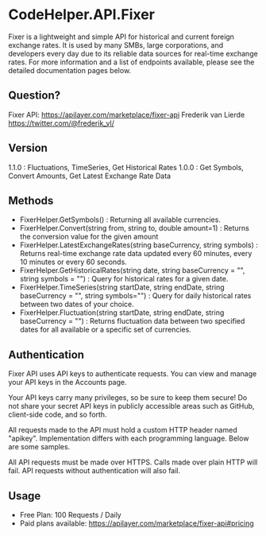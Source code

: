 ﻿# CodeHelper.API.Fixer
Fixer is a lightweight and simple API for historical and current foreign exchange rates. It is used by many SMBs, large corporations, and developers every day due to its reliable data sources for real-time exchange rates.
For more information and a list of endpoints available, please see the detailed documentation pages below.

## Question?
Fixer API: <https://apilayer.com/marketplace/fixer-api>
Frederik van Lierde <https://twitter.com/@frederik_vl/>

## Version
1.1.0 : Fluctuations, TimeSeries, Get Historical Rates
1.0.0 : Get Symbols, Convert Amounts, Get Latest Exchange Rate Data

## Methods
* FixerHelper.GetSymbols() : Returning all available currencies.
* FixerHelper.Convert(string from, string to, double amount=1) : Returns the conversion value for the given amount
* FixerHelper.LatestExchangeRates(string baseCurrency, string symbols) : Returns real-time exchange rate data updated every 60 minutes, every 10 minutes or every 60 seconds.
* FixerHelper.GetHistoricalRates(string date, string baseCurrency = "", string symbols = "") : Query for historical rates for a given date.
* FixerHelper.TimeSeries(string startDate, string endDate, string baseCurrency = "", string symbols="") : Query for daily historical rates between two dates of your choice.
* FixerHelper.Fluctuation(string startDate, string endDate, string baseCurrency = "") : Returns fluctuation data between two specified dates for all available or a specific set of currencies.

## Authentication
Fixer API uses API keys to authenticate requests. You can view and manage your API keys in the Accounts page.

Your API keys carry many privileges, so be sure to keep them secure! Do not share your secret API keys in publicly accessible areas such as GitHub, client-side code, and so forth.

All requests made to the API must hold a custom HTTP header named "apikey". Implementation differs with each programming language. Below are some samples.

All API requests must be made over HTTPS. Calls made over plain HTTP will fail. API requests without authentication will also fail.

## Usage
* Free Plan: 100 Requests / Daily
* Paid plans available: <https://apilayer.com/marketplace/fixer-api#pricing>